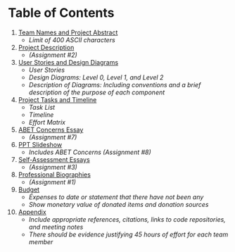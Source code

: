 # Table of Contents

1. [Team Names and Project Abstract](#team-names-and-project-abstract)
    - *Limit of 400 ASCII characters*
2. [Project Description]([#project-description](https://github.com/reed2ep/SeniorDesignProject/blob/main/Assignments/Assignment2-Project-Description.md))
    - *(Assignment #2)*
3. [User Stories and Design Diagrams](#user-stories-and-design-diagrams)
    - *User Stories*
    - *Design Diagrams: Level 0, Level 1, and Level 2*
    - *Description of Diagrams: Including conventions and a brief description of the purpose of each component*
4. [Project Tasks and Timeline](#project-tasks-and-timeline)
    - *Task List*
    - *Timeline*
    - *Effort Matrix*
5. [ABET Concerns Essay](#abet-concerns-essay)
    - *(Assignment #7)*
6. [PPT Slideshow](#ppt-slideshow)
    - *Includes ABET Concerns (Assignment #8)*
7. [Self-Assessment Essays](#self-assessment-essays)
    - *(Assignment #3)*
8. [Professional Biographies](#professional-biographies)
    - *(Assignment #1)*
9. [Budget](#budget)
    - *Expenses to date or statement that there have not been any*
    - *Show monetary value of donated items and donation sources*
10. [Appendix](#appendix)
    - *Include appropriate references, citations, links to code repositories, and meeting notes*
    - *There should be evidence justifying 45 hours of effort for each team member*
